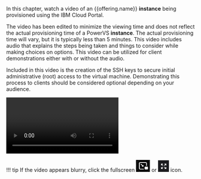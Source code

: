 In this chapter, watch a video of an {{offering.name}} **instance** being provisioned using the IBM Cloud Portal.

The video has been edited to minimize the viewing time and does not reflect the actual provisioning time of a PowerVS **instance**. The actual provisioning time will vary, but it is typically less than 5 minutes. This video includes audio that explains the steps being taken and things to consider while making choices on options. This video can be utilized for client demonstrations either with or without the audio.

Included in this video is the creation of the SSH keys to secure initial administrative (root) access to the virtual machine. Demonstrating this process to clients should be considered optional depending on your audience.

![type:video](./_videos/CreateInstance-final.mp4)

!!! tip
    If the video appears blurry, click the fullscreen ![](_attachments/FullScreenVideo.png) or ![](_attachments/FullScreenVideo3.png) icon.
